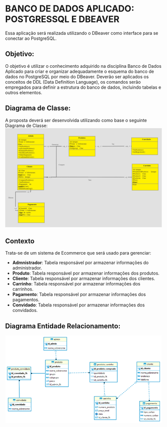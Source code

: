 # BANCO DE DADOS APLICADO: POSTGRESSQL E DBEAVER
Essa aplicação será realizada utilizando o DBeaver como interface para se conectar ao PostgreSQL.

## Objetivo:
O objetivo é utilizar o conhecimento adquirido na disciplina Banco de Dados Aplicado para criar e organizar adequadamente o esquema do banco de dados no PostgreSQL por meio do DBeaver.
Deverão ser aplicados os conceitos de DDL (Data Definition Language), os comandos serão empregados para definir a estrutura do banco de dados, incluindo tabelas e outros elementos.

## Diagrama de Classe:
A proposta deverá ser desenvolvida utilizando como base o seguinte Diagrama de Classe:
![Diagrama de Classe](Imagens/Diagrama_de_Classe_Ecommerce.png)

## Contexto
Trata-se de um sistema de Ecommerce que será usado para gerenciar:
- **Admnistrador**: Tabela responsável por armazenar informações do administrador.
- **Produto**: Tabela responsável por armazenar informações dos produtos.
- **Cliente**: Tabela responsável por armazenar informações dos clientes.
- **Carrinho**: Tabela responsável por armazenar informações dos carrinhos.
- **Pagamento**: Tabela responsável por armazenar informações dos pagamentos.
- **Convidado**: Tabela responsável por armazenar informações dos convidados.

## Diagrama Entidade Relacionamento:
![Diagrama ER banco de dados](Imagens/Diagrama_ER_Ecommerce.png)
